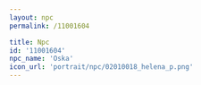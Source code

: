 ```yaml
---
layout: npc
permalink: /11001604

title: Npc
id: '11001604'
npc_name: 'Oska'
icon_url: 'portrait/npc/02010018_helena_p.png'
---
```


